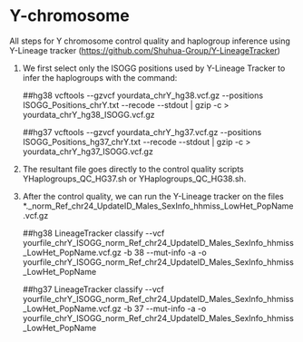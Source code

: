 # Y-chromosome
All steps for Y chromosome control quality and haplogroup inference using Y-Lineage tracker (https://github.com/Shuhua-Group/Y-LineageTracker)

1. We first select only the ISOGG positions used by Y-Lineage Tracker to infer the haplogroups with the command:

    ##hg38
    vcftools --gzvcf yourdata_chrY_hg38.vcf.gz  --positions ISOGG_Positions_chrY.txt --recode --stdout | gzip -c > yourdata_chrY_hg38_ISOGG.vcf.gz 

    ##hg37
    vcftools --gzvcf yourdata_chrY_hg37.vcf.gz  --positions ISOGG_Positions_hg37_chrY.txt --recode --stdout | gzip -c > yourdata_chrY_hg37_ISOGG.vcf.gz 

2. The resultant file goes directly to the control quality scripts YHaplogroups_QC_HG37.sh or YHaplogroups_QC_HG38.sh.

3. After the control quality, we can run the Y-Lineage tracker on the files *._norm_Ref_chr24_UpdateID_Males_SexInfo_hhmiss_LowHet_PopName.vcf.gz

    ##hg38
    LineageTracker classify --vcf yourfile_chrY_ISOGG_norm_Ref_chr24_UpdateID_Males_SexInfo_hhmiss_LowHet_PopName.vcf.gz -b 38 --mut-info -a -o yourfile_chrY_ISOGG_norm_Ref_chr24_UpdateID_Males_SexInfo_hhmiss_LowHet_PopName

    ##hg37
    LineageTracker classify --vcf yourfile_chrY_ISOGG_norm_Ref_chr24_UpdateID_Males_SexInfo_hhmiss_LowHet_PopName.vcf.gz -b 37 --mut-info -a -o yourfile_chrY_ISOGG_norm_Ref_chr24_UpdateID_Males_SexInfo_hhmiss_LowHet_PopName
